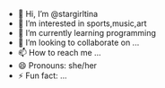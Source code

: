 - 👋 Hi, I’m @stargirltina
- 👀 I’m interested in sports,music,art 
- 🌱 I’m currently learning programming
- 💞️ I’m looking to collaborate on ...
- 📫 How to reach me ...
- 😄 Pronouns: she/her
- ⚡ Fun fact: ...

<!---
stargirltina/stargirltina is a ✨ special ✨ repository because its `README.md` (this file) appears on your GitHub profile.
You can click the Preview link to take a look at your changes.
--->
